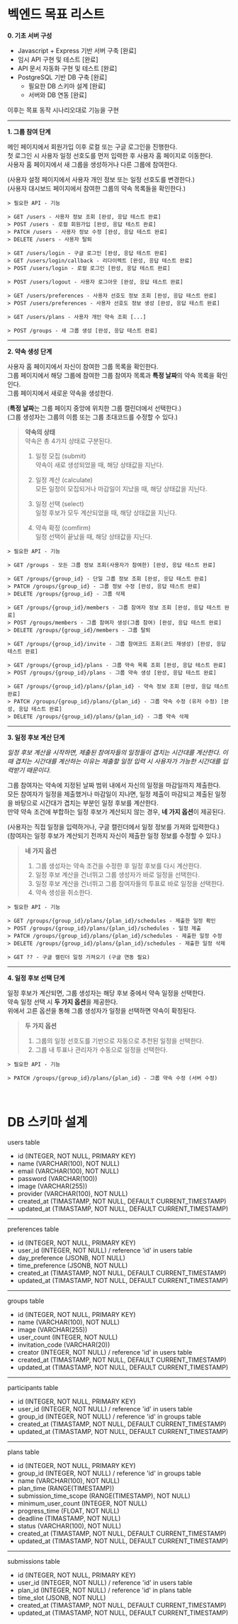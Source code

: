 # 벡엔드 목표 리스트 

**0. 기초 서버 구성**  
- Javascript + Express 기반 서버 구축 [완료]
- 임시 API 구현 및 테스트 [완료]
- API 문서 자동화 구현 및 테스트 [완료]
- PostgreSQL 기반 DB 구축 [완료]
    - 필요한 DB 스키마 설계 [완료]
    - 서버와 DB 연동 [완료]

이후는 목표 동작 시나리오대로 기능을 구현

***

**1. 그룹 참여 단계**

메인 페이지에서 회원가입 이후 로컬 또는 구글 로그인을 진행한다.  
첫 로그인 시 사용자 일정 선호도를 먼저 입력한 후 사용자 홈 페이지로 이동한다.  
사용자 홈 페이지에서 새 그룹을 생성하거나 다른 그룹에 참여한다.

(사용자 설정 페이지에서 사용자 개인 정보 또는 일정 선호도를 변경한다.)  
(사용자 대시보드 페이지에서 참여한 그룹의 약속 목록들을 확인한다.)

```
> 필요한 API - 기능

> GET /users - 사용자 정보 조회 [완성, 응답 테스트 완료]
> POST /users - 로컬 회원가입 [완성, 응답 테스트 완료]
> PATCH /users - 사용자 정보 수정 [완성, 응답 테스트 완료]
> DELETE /users - 사용자 탈퇴

> GET /users/login - 구글 로그인 [완성, 응답 테스트 완료]
> GET /users/login/callback - 리다이렉트 [완성, 응답 테스트 완료]
> POST /users/login - 로컬 로그인 [완성, 응답 테스트 완료]

> POST /users/logout - 사용자 로그아웃 [완성, 응답 테스트 완료]

> GET /users/preferences - 사용자 선호도 정보 조회 [완성, 응답 테스트 완료]
> POST /users/preferences - 사용자 선호도 정보 생성 [완성, 응답 테스트 완료]

> GET /users/plans - 사용자 개인 약속 조회 [...]

> POST /groups - 새 그룹 생성 [완성, 응답 테스트 완료]
```

***

**2. 약속 생성 단계**

사용자 홈 페이지에서 자신이 참여한 그룹 목록을 확인한다.  
그룹 페이지에서 해당 그룹에 참여한 그룹 참여자 목록과 **특정 날짜**의 약속 목록을 확인인다.  
그룹 페이지에서 새로운 약속을 생성한다.  

(**특정 날짜**는 그룹 페이지 중앙에 위치한 그룹 캘린더에서 선택한다.)  
(그룹 생성자는 그룹의 이름 또는 그룹 초대코드를 수정할 수 있다.)

> **약속의 상태**  
> 약속은 총 4가지 상태로 구분된다.  
> 1. 일정 모집 (submit)  
> 약속이 새로 생성되었을 때, 해당 상태값을 지난다.  
>
> 2. 일정 계산 (calculate)  
> 모든 일정이 모집되거나 마감일이 지났을 때, 해당 상태값을 지닌다.
>
> 3. 일정 선택 (select)  
> 일정 후보가 모두 계산되었을 때, 해당 상태값을 지닌다.  
> 
> 4. 약속 확정 (comfirm)  
> 일정 선택이 끝났을 때, 해당 상태값을 지닌다.


```
> 필요한 API - 기능

> GET /groups - 모든 그룹 정보 조회(사용자가 참여한) [완성, 응답 테스트 완료]

> GET /groups/{group_id} - 단일 그룹 정보 조회 [완성, 응답 테스트 완료]
> PATCH /groups/{group_id} - 그룹 정보 수정 [완성, 응답 테스트 완료]
> DELETE /groups/{group_id} - 그룹 삭제

> GET /groups/{group_id}/members - 그룹 참여자 정보 조회 [완성, 응답 테스트 완료]
> POST /groups/members - 그룹 참여자 생성(그룹 참여) [완성, 응답 테스트 완료]
> DELETE /groups/{group_id}/members - 그룹 탈퇴

> GET /groups/{group_id}/invite - 그룹 참여코드 조회(코드 재생성) [완성, 응답 테스트 완료]

> GET /groups/{group_id}/plans - 그룹 약속 목록 조회 [완성, 응답 테스트 완료]
> POST /groups/{group_id}/plans - 그룹 약속 생성 [완성, 응답 테스트 완료]

> GET /groups/{group_id}/plans/{plan_id} - 약속 정보 조회 [완성, 응답 테스트 완료]
> PATCH /groups/{group_id}/plans/{plan_id} - 그룹 약속 수정 (유저 수정) [완성, 응답 테스트 완료]
> DELETE /groups/{group_id}/plans/{plan_id} - 그룹 약속 삭제
```

***

**3. 일정 후보 계산 단계**

*일정 후보 계산을 시작하면, 제출된 참여자들의 일정들이 겹치는 시간대를 계산한다. 이때 겹치는 시간대를 계산하는 이유는 제출할 일정 입력 시 사용자가 가능한 시간대를 입력받기 때문이다.*

그룹 참여자는 약속에 지정된 날짜 범위 내에서 자신의 일정을 마감일까지 제출한다.  
모든 참여자가 일정을 제출했거나 마감일이 지나면, 일정 제출이 마감되고 제출된 일정을 바탕으로 시간대가 겹치는 부분인 일정 후보를 계산한다.  
만약 약속 조건에 부합하는 일정 후보가 계산되지 않는 경우, **네 가지 옵션**이 제공된다.  

(사용자는 직접 일정을 입력하거나, 구글 캘린더에서 일정 정보를 가져와 입력한다.)  
(참여자는 일정 후보가 계산되기 전까지 자신이 제출한 일정 정보를 수정할 수 있다.)  

> **네 가지 옵션**  
> 1. 그룹 생성자는 약속 조건을 수정한 후 일정 후보를 다시 계산한다.  
> 2. 일정 후보 계산을 건너뛰고 그룹 생성자가 바로 일정을 선택한다.  
> 3. 일정 후보 계산을 건너뛰고 그룹 참여자들의 투표로 바로 일정을 선택한다.  
> 4. 약속 생성을 취소한다. 

```
> 필요한 API - 기능

> GET /groups/{group_id}/plans/{plan_id}/schedules - 제출한 일정 확인
> POST /groups/{group_id}/plans/{plan_id}/schedules - 일정 제출
> PATCH /groups/{group_id}/plans/{plan_id}/schedules - 제출한 일정 수정
> DELETE /groups/{group_id}/plans/{plan_id}/schedules - 제출한 일정 삭제

> GET ?? - 구글 캘린더 일정 가져오기 (구글 연동 필요)
```

***

**4. 일정 후보 선택 단계**

일정 후보가 계산되면, 그룹 생성자는 해당 후보 중에서 약속 일정을 선택한다.  
약속 일정 선택 시 **두 가지 옵션**을 제공한다.  
위에서 고른 옵션을 통해 그룹 생성자가 일정을 선택하면 약속이 확정된다.  

> **두 가지 옵션**  
> 1. 그룹의 일정 선호도를 기반으로 자동으로 추천된 일정을 선택한다.
> 2. 그룹 내 투표나 관리자가 수동으로 일정을 선택한다.

```
> 필요한 API - 기능

> PATCH /groups/{group_id}/plans/{plan_id} - 그룹 약속 수정 (서버 수정)
```
&nbsp;

# DB 스키마 설계

users table
- id (INTEGER, NOT NULL, PRIMARY KEY)
- name (VARCHAR(100), NOT NULL)
- email (VARCHAR(100), NOT NULL)
- password (VARCHAR(100))
- image (VARCHAR(255))
- provider (VARCHAR(100), NOT NULL)
- created_at (TIMASTAMP, NOT NULL, DEFAULT CURRENT_TIMESTAMP)
- updated_at (TIMASTAMP, NOT NULL, DEFAULT CURRENT_TIMESTAMP)

***

preferences table

- id (INTEGER, NOT NULL, PRIMARY KEY)
- user_id (INTEGER, NOT NULL) / reference 'id' in users table
- day_preference (JSONB, NOT NULL)
- time_preference (JSONB, NOT NULL)
- created_at (TIMASTAMP, NOT NULL, DEFAULT CURRENT_TIMESTAMP)
- updated_at (TIMASTAMP, NOT NULL, DEFAULT CURRENT_TIMESTAMP)

***

groups table

- id (INTEGER, NOT NULL, PRIMARY KEY)
- name (VARCHAR(100), NOT NULL)
- image (VARCHAR(255))
- user_count (INTEGER, NOT NULL)
- invitation_code (VARCHAR(20))
- creator (INTEGER, NOT NULL) / reference 'id' in users table
- created_at (TIMASTAMP, NOT NULL, DEFAULT CURRENT_TIMESTAMP)
- updated_at (TIMASTAMP, NOT NULL, DEFAULT CURRENT_TIMESTAMP)

***

participants table

- id (INTEGER, NOT NULL, PRIMARY KEY)
- user_id (INTEGER, NOT NULL) / reference 'id' in users table
- group_id (INTEGER, NOT NULL) / reference 'id' in groups table
- created_at (TIMASTAMP, NOT NULL, DEFAULT CURRENT_TIMESTAMP)
- updated_at (TIMASTAMP, NOT NULL, DEFAULT CURRENT_TIMESTAMP)

***

plans table

- id (INTEGER, NOT NULL, PRIMARY KEY)
- group_id (INTEGER, NOT NULL) / reference 'id' in groups table
- name (VARCHAR(100), NOT NULL)
- plan_time (RANGE(TIMESTAMP))
- submission_time_scope (RANGE(TIMESTAMP), NOT NULL)
- minimum_user_count (INTEGER, NOT NULL)
- progress_time (FLOAT, NOT NULL)
- deadline (TIMASTAMP, NOT NULL)
- status (VARCHAR(100), NOT NULL)
- created_at (TIMASTAMP, NOT NULL, DEFAULT CURRENT_TIMESTAMP)
- updated_at (TIMASTAMP, NOT NULL, DEFAULT CURRENT_TIMESTAMP)

***

submissions table

- id (INTEGER, NOT NULL, PRIMARY KEY)
- user_id (INTEGER, NOT NULL) / reference 'id' in users table
- plan_id (INTEGER, NOT NULL) / reference 'id' in plans table
- time_slot (JSONB, NOT NULL)
- created_at (TIMASTAMP, NOT NULL, DEFAULT CURRENT_TIMESTAMP)
- updated_at (TIMASTAMP, NOT NULL, DEFAULT CURRENT_TIMESTAMP)

